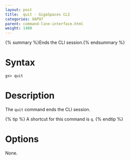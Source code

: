 ```yaml
---
layout: post
title:  quit - GigaSpaces CLI
categories: XAP97
parent: command-line-interface.html
weight: 1400
---
```


{% summary %}Ends the CLI session.{% endsummary %}

# Syntax

    gs> quit

# Description

The `quit` command ends the CLI session.

{% tip %}
A shortcut for this command is `q`.
{% endtip %}

# Options

None.
